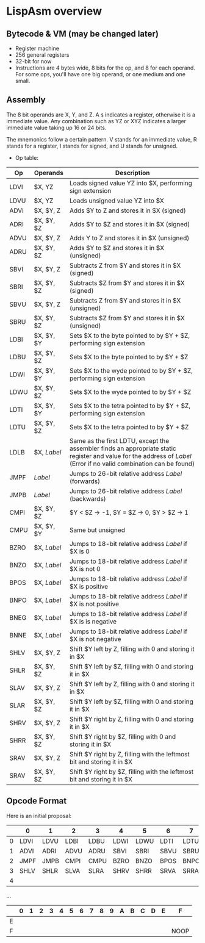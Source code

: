 # LispAsm overview

## Bytecode & VM (may be changed later)
* Register machine
* 256 general registers
* 32-bit for now
* Instructions are 4 bytes wide, 8 bits for the op, and 8 for each operand. For some ops, you'll have one big operand, or one medium and one small.


## Assembly
The 8 bit operands are X, Y, and Z. A `$` indicates a register, otherwise it is a immediate value.
Any combination such as YZ or XYZ indicates a larger immediate value taking up 16 or 24 bits.

The mnemonics follow a certain pattern. V stands for an immediate value, R stands for a register, I stands for signed, and U stands for unsigned.

* Op table:

| Op    | Operands    | Description |
|-------|-------------|-------------|
| LDVI  | $X, YZ      | Loads signed value YZ into $X, performing sign extension |
| LDVU  | $X, YZ      | Loads unsigned value YZ into $X |
| ADVI  | $X, $Y, Z   | Adds $Y to Z and stores it in $X (signed) |
| ADRI  | $X, $Y, $Z  | Adds $Y to $Z and stores it in $X (signed) |
| ADVU  | $X, $Y, Z   | Adds Y to Z and stores it in $X (unsigned) |
| ADRU  | $X, $Y, $Z  | Adds $Y to $Z and stores it in $X (unsigned) |
| SBVI  | $X, $Y, Z   | Subtracts Z from $Y and stores it in $X (signed) |
| SBRI  | $X, $Y, $Z  | Subtracts $Z from $Y and stores it in $X (signed) |
| SBVU  | $X, $Y, Z   | Subtracts Z from $Y and stores it in $X (unsigned) |
| SBRU  | $X, $Y, $Z  | Subtracts $Z from $Y and stores it in $X (unsigned) |
| LDBI  | $X, $Y, $Y  | Sets $X to the byte pointed to by $Y + $Z, performing sign extension |
| LDBU  | $X, $Y, $Z  | Sets $X to the byte pointed to by $Y + $Z |
| LDWI  | $X, $Y, $Y  | Sets $X to the wyde pointed to by $Y + $Z, performing sign extension |
| LDWU  | $X, $Y, $Z  | Sets $X to the wyde pointed to by $Y + $Z |
| LDTI  | $X, $Y, $Y  | Sets $X to the tetra pointed to by $Y + $Z, performing sign extension |
| LDTU  | $X, $Y, $Z  | Sets $X to the tetra pointed to by $Y + $Z |
| LDLB   | $X, *Label* | Same as the first LDTU, except the assembler finds an appropriate static register and value for the address of *Label* (Error if no valid combination can be found) |
| JMPF  | *Label*     | Jumps to 26-bit relative address *Label* (forwards) |
| JMPB  | *Label*     | Jumps to 26-bit relative address *Label* (backwards) |
| CMPI  | $X, $Y, $Z  | $Y < $Z -> -1, $Y = $Z -> 0, $Y > $Z -> 1 |
| CMPU  | $X, $Y, $Y  | Same but unsigned |
| BZRO  | $X, *Label* | Jumps to 18-bit relative address *Label* if $X is 0 |
| BNZO  | $X, *Label* | Jumps to 18-bit relative address *Label* if $X is not 0 |
| BPOS  | $X, *Label* | Jumps to 18-bit relative address *Label* if $X is positive |
| BNPO  | $X, *Label* | Jumps to 18-bit relative address *Label* if $X is not positive |
| BNEG  | $X, *Label* | Jumps to 18-bit relative address *Label* if $X is is negative |
| BNNE  | $X, *Label* | Jumps to 18-bit relative address *Label* if $X is not negative |
| SHLV  | $X, $Y, Z   | Shift $Y left by Z, filling with 0 and storing it in $X |
| SHLR  | $X, $Y, $Z  | Shift $Y left by $Z, filling with 0 and storing it in $X |
| SLAV  | $X, $Y, Z   | Shift $Y left by Z, filling with 0 and storing it in $X |
| SLAR  | $X, $Y, $Z  | Shift $Y left by $Z, filling with 0 and storing it in $X |
| SHRV  | $X, $Y, Z   | Shift $Y right by Z, filling with 0 and storing it in $X |
| SHRR  | $X, $Y, $Z  | Shift $Y right by $Z, filling with 0 and storing it in $X |
| SRAV  | $X, $Y, Z   | Shift $Y right by Z, filling with the leftmost bit and storing it in $X |
| SRAV  | $X, $Y, $Z  | Shift $Y right by $Z, filling with the leftmost bit and storing it in $X |

## Opcode Format

Here is an initial proposal:

|   | 0    | 1    | 2    | 3    | 4    | 5    | 6    | 7    | 8    | 9    | A    | B    | C    | D    | E    | F    |
|---|------|------|------|------|------|------|------|------|------|------|------|------|------|------|------|------|
| 0 | LDVI | LDVU | LDBI | LDBU | LDWI | LDWU | LDTI | LDTU |      |      |      |      |      |      |      |      |
| 1 | ADVI | ADRI | ADVU | ADRU | SBVI | SBRI | SBVU | SBRU | MLVI | MLRI | MLVU | MLRU | DVVI | DVRI | DVVU | DVRU |
| 2 | JMPF | JMPB | CMPI | CMPU | BZRO | BNZO | BPOS | BNPO | BNEG | BNNE |      |      |      |      |      |      |
| 3 | SHLV | SHLR | SLVA | SLRA | SHRV | SHRR | SRVA | SRRA |      |      |      |      |      |      |      |      |
| 4 |      |      |      |      |      |      |      |      |      |      |      |      |      |      |      |      |

...


|   | 0    | 1    | 2    | 3    | 4    | 5    | 6    | 7    | 8    | 9    | A    | B    | C    | D    | E    | F    |
|---|------|------|------|------|------|------|------|------|------|------|------|------|------|------|------|------|
| E |      |      |      |      |      |      |      |      |      |      |      |      |      |      |      |      |
| F |      |      |      |      |      |      |      |      |      |      |      |      |      |      |      | NOOP |
